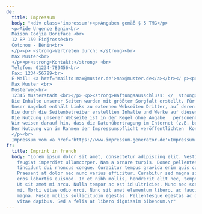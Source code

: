 ```yaml
---
de:
  title: Impressum
  body: "<div class='impressum'><p>Angaben gemäß § 5 TMG</p>
  <p>Aide Urgence Benin<br>
  Maison Codjia Boniface <br>
  12 BP 159 Fidjrossè<br>
  Cotonou - Bénin<br>
  </p><p> <strong>Vertreten durch: </strong><br>
  Max Muster<br>
  </p><p><strong>Kontakt:</strong> <br>
  Telefon: 01234-789456<br>
  Fax: 1234-56789<br>
  E-Mail: <a href='mailto:max@muster.de'>max@muster.de</a></br></ p><p><strong>Verantwortlich für den Inhalt  nach § 55 Abs. 2 RStV:</strong><br>
  Max Muster <br> 
  Musterweg<br> 
  12345 Musterstadt <br></p> <p><strong>Haftungsausschluss: </  strong><br><br><strong>Haftung für Inhalte</strong><br><br>
  Die Inhalte unserer Seiten wurden mit größter Sorgfalt erstellt. Für die  Richtigkeit, Vollständigkeit und Aktualität der Inhalte können wir jedoch  keine Gewähr übernehmen. Als Diensteanbieter sind wir gemäß § 7 Abs.1 TMG  für eigene Inhalte auf diesen Seiten nach den allgemeinen Gesetzen   verantwortlich. Nach §§ 8 bis 10 TMG sind wir als Diensteanbieter jedoch  nicht verpflichtet, übermittelte oder gespeicherte fremde Informationen zu   überwachen oder nach Umständen zu forschen, die auf eine rechtswidrige  Tätigkeit hinweisen. Verpflichtungen zur Entfernung oder Sperrung der  Nutzung von Informationen nach den allgemeinen Gesetzen bleiben hiervon  unberührt. Eine diesbezügliche Haftung ist jedoch erst ab dem Zeitpunkt  der Kenntnis einer konkreten Rechtsverletzung möglich. Bei Bekanntwerden   von entsprechenden Rechtsverletzungen werden wir diese Inhalte umgehend   entfernen.<br><br><strong>Haftung für Links</strong><br><br>
  Unser Angebot enthält Links zu externen Webseiten Dritter, auf deren  Inhalte wir keinen Einfluss haben. Deshalb können wir für diese fremden  Inhalte auch keine Gewähr übernehmen. Für die Inhalte der verlinkten   Seiten ist stets der jeweilige Anbieter oder Betreiber der Seiten   verantwortlich. Die verlinkten Seiten wurden zum Zeitpunkt der Verlinkung   auf mögliche Rechtsverstöße überprüft. Rechtswidrige Inhalte waren zum  Zeitpunkt der Verlinkung nicht erkennbar. Eine permanente inhaltliche  Kontrolle der verlinkten Seiten ist jedoch ohne konkrete Anhaltspunkte   einer Rechtsverletzung nicht zumutbar. Bei Bekanntwerden von  Rechtsverletzungen werden wir derartige Links umgehend entfernen.  <br><br><strong>Urheberrecht</strong><br><br>
  Die durch die Seitenbetreiber erstellten Inhalte und Werke auf diesen   Seiten unterliegen dem deutschen Urheberrecht. Die Vervielfältigung,  Bearbeitung, Verbreitung und jede Art der Verwertung außerhalb der Grenzen   des Urheberrechtes bedürfen der schriftlichen Zustimmung des jeweiligen   Autors bzw. Erstellers. Downloads und Kopien dieser Seite sind nur für den  privaten, nicht kommerziellen Gebrauch gestattet. Soweit die Inhalte auf   dieser Seite nicht vom Betreiber erstellt wurden, werden die Urheberrechte  Dritter beachtet. Insbesondere werden Inhalte Dritter als solche   gekennzeichnet. Sollten Sie trotzdem auf eine Urheberrechtsverletzung   aufmerksam werden, bitten wir um einen entsprechenden Hinweis. Bei  Bekanntwerden von Rechtsverletzungen werden wir derartige Inhalte umgehend   entfernen.<br><br><strong>Datenschutz</strong><br><br>
  Die Nutzung unserer Webseite ist in der Regel ohne Angabe   personenbezogener Daten möglich. Soweit auf unseren Seiten  personenbezogene Daten (beispielsweise Name, Anschrift oder  eMail-Adressen) erhoben werden, erfolgt dies, soweit möglich, stets auf  freiwilliger Basis. Diese Daten werden ohne Ihre ausdrückliche Zustimmung  nicht an Dritte weitergegeben. <br>
  Wir weisen darauf hin, dass die Datenübertragung im Internet (z.B. bei der  Kommunikation per E-Mail) Sicherheitslücken aufweisen kann. Ein  lückenloser Schutz der Daten vor dem Zugriff durch Dritte ist nicht  möglich. <br>
  Der Nutzung von im Rahmen der Impressumspflicht veröffentlichten  Kontaktdaten durch Dritte zur Übersendung von nicht ausdrücklich   angeforderter Werbung und Informationsmaterialien wird hiermit  ausdrücklich widersprochen. Die Betreiber der Seiten behalten sich   ausdrücklich rechtliche Schritte im Falle der unverlangten Zusendung von  Werbeinformationen, etwa durch Spam-Mails, vor.<br>
  </p><br> 
  Impressum vom <a href='https://www.impressum-generator.de'>Impressum  Generator</a> der <a href='https://www.kanzlei-hasselbach.de/standorte/  frankfurt/' rel='nofollow'>Kanzlei Hasselbach, Frankfurt</a> </div>"
fr:
  title: Imprint in french
  body: "Lorem ipsum dolor sit amet, consectetur adipiscing elit. Vestibulum
    feugiat imperdiet ullamcorper. Nam a ornare turpis. Donec pellentesque
    tincidunt dui rhoncus congue. Curabitur tempus gravida enim quis cursus.
    Praesent at dolor nec nunc varius efficitur. Curabitur sed magna sit amet
    eros lobortis euismod. In et nibh mollis, hendrerit elit nec, tempor lacus.
    Ut sit amet mi arcu. Nulla tempor ac est id ultricies. Nunc nec scelerisque
    mi. Morbi vitae odio orci. Nunc sit amet elementum libero, ac faucibus
    magna. Fusce mollis sollicitudin egestas. Pellentesque egestas ac dolor
    vitae dapibus. Sed a felis at libero dignissim bibendum.\r"
---
```

